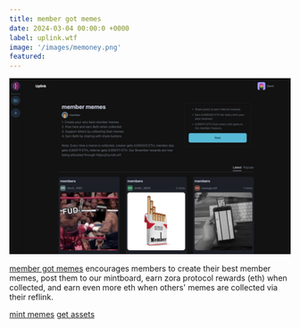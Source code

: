 ```yaml
---
title: member got memes
date: 2024-03-04 00:00:0 +0000
label: uplink.wtf
image: '/images/memoney.png'
featured:
---
```


![](/images/memes-for-member.jpg)

[member got memes](https://uplink.wtf/member/mintboard) encourages members to create their best member memes, post them to our mintboard, earn zora protocol rewards (eth) when collected, and earn even more eth when others' memes are collected via their reflink. 

<a href="https://uplink.wtf/member/mintboard" class="button cta-button" target="_blank">mint memes</a> <a href="https://www.figma.com/community/file/1339039280002577201/member" class="button cta-button" target="_blank">get assets</a>